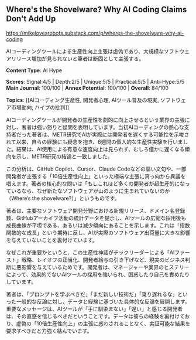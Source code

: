 ## Where's the Shovelware? Why AI Coding Claims Don't Add Up

https://mikelovesrobots.substack.com/p/wheres-the-shovelware-why-ai-coding

AIコーディングツールによる生産性向上主張は虚偽であり、大規模なソフトウェアリリース増加が見られないと筆者は断固として主張する。

**Content Type**: AI Hype

**Scores**: Signal:4/5 | Depth:2/5 | Unique:5/5 | Practical:5/5 | Anti-Hype:5/5
**Main Journal**: 100/100 | **Annex Potential**: 100/100 | **Overall**: 84/100

**Topics**: [[AIコーディング生産性, 開発者心理, AIツール普及の現実, ソフトウェア市場動向, ハイプの批判]]

AIコーディングツールが開発者の生産性を劇的に向上させるという業界の主張に対し、著者は強い怒りと疑問を表明しています。当初AIコーディングの熱心な支持者だった著者は、METR研究でAIが実際には開発者を遅くする可能性を示唆されて以来、自らの経験にも疑念を抱き、6週間の個人的な生産性実験を行いました。結果は、AI使用による有意な速度向上は見られず、むしろ僅かに遅くなる傾向を示し、METR研究の結論と一致しました。

この分析は、GitHub Copilot、Cursor、Claude Codeなどの謳い文句や、一部開発者が主張する「10倍生産性向上」といった極端な主張に真っ向から異議を唱えます。著者の核心的な問いは「もしこれほど多くの開発者が超生産的になっているなら、なぜ新たなソフトウェアが山のように生まれていないのか（Where’s the shovelware?）」というものです。

著者は、主要なソフトウェア開発分野における新規リリース、ドメイン名登録数、GitHubアーカイブ活動の統計データを提示し、AIツールの広範な採用後も成長曲線が平坦である、あるいは減少傾向にあることを示します。これは「指数関数的な成長」という期待に反し、AIが実際のソフトウェア出荷量に大きな影響を与えていないことを裏付けています。

なぜこれが重要かというと、この生産性神話がテックリーダーによる「AIファースト」戦略、レイオフの正当化、開発者給与の引き下げなど、現実のビジネス判断に悪影響を与えているためです。開発者は、マネージャーや業界のヒステリーによって、効果的でないAIツールの採用を強いられ、困惑したり自己を責めたりしています。

著者は、「プロンプトを学ぶべきだ」「まだ新しい技術だ」「乗り遅れるな」といった一般的な反論に対し、データと経験に基づいた具体的な反論を展開します。重要なメッセージは、AIツールが「手に馴染まない」「遅い」と感じる開発者は、その直感を信じるべきだということです。データは彼らの経験を裏付けており、虚偽の「10倍生産性向上」の主張に惑わされることなく、実証可能な結果を要求すべきだと力強く結んでいます。